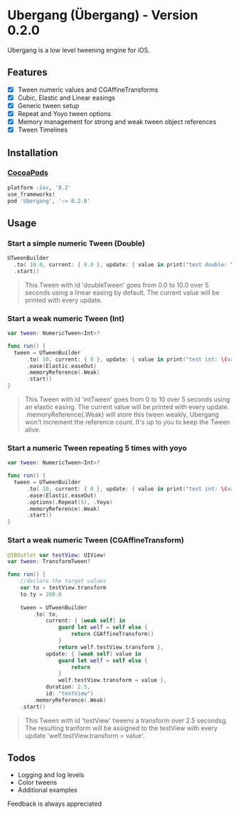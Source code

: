 # Ubergang (Übergang) - Version 0.2.0

Ubergang is a low level tweening engine for iOS.

## Features

- [x] Tween numeric values and CGAffineTransforms
- [x] Cubic, Elastic and Linear easings
- [x] Generic tween setup
- [x] Repeat and Yoyo tween options
- [x] Memory management for strong and weak tween object references
- [x] Tween Timelines

## Installation

### [CocoaPods](http://cocoapods.org)
```ruby
platform :ios, '8.2'
use_frameworks!
pod 'Ubergang', '~> 0.2.0'
```

## Usage

### Start a simple numeric Tween (Double)

```swift
UTweenBuilder
  .to( 10.0, current: { 0.0 }, update: { value in print("test double: \(value)") }, duration: 5, id: "doubleTween")
  .start()
```
> This Tween with id 'doubleTween' goes from 0.0 to 10.0 over 5 seconds using a linear easing by default. The current value will be printed with every update.



### Start a weak numeric Tween (Int)

```swift
var tween: NumericTween<Int>?

func run() {
  tween = UTweenBuilder
      .to( 10, current: { 0 }, update: { value in print("test int: \(value)") }, duration: 5, id: "intTween")
      .ease(Elastic.easeOut)
      .memoryReference(.Weak)
      .start()
}
```
> This Tween with id 'intTween' goes from 0 to 10 over 5 seconds using an elastic easing. The current value will be printed with every update.
.memoryReference(.Weak) will store this tween weakly, Ubergang won't increment the reference count. It's up to you to keep the Tween alive.

### Start a numeric Tween repeating 5 times with yoyo

```swift
var tween: NumericTween<Int>?

func run() {
  tween = UTweenBuilder
      .to( 10, current: { 0 }, update: { value in print("test int: \(value)") }, duration: 5, id: "intTween")
      .ease(Elastic.easeOut)
      .options(.Repeat(5), .Yoyo)
      .memoryReference(.Weak)
      .start()
}
```

### Start a weak numeric Tween (CGAffineTransform)

```swift
@IBOutlet var testView: UIView!
var tween: TransformTween?

func run() {
    //declare the target values
    var to = testView.transform
    to.ty = 200.0
    
    tween = UTweenBuilder
        .to( to,
            current: { [weak self] in
                guard let welf = self else {
                    return CGAffineTransform()
                }
                return welf.testView.transform },
            update: { [weak self] value in
                guard let welf = self else {
                    return
                }
                welf.testView.transform = value },
            duration: 2.5,
            id: "testView")
        .memoryReference(.Weak)
    .start()
```
> This Tween with id 'testView' tweens a transform over 2.5 secondsg. The resulting tranform will be assigned to the testView with every update 'welf.testView.transform = value'.


## Todos

- Logging and log levels
- Color tweens
- Additional examples

Feedback is always appreciated
